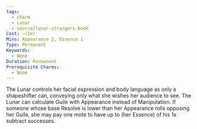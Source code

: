```yaml
---
tags:
  - charm
  - Lunar
  - source/lunar-strangers-book
Cost: —(1m)
Mins: Appearance 2, Essence 1
Type: Permanent
Keywords:
  - None
Duration: Permanent
Prerequisite Charms:
  - None
---
```

The Lunar controls her facial expression and body language as only a shapeshifter can, conveying only what she wishes her audience to see.
The Lunar can calculate Guile with Appearance instead of Manipulation. If someone whose base Resolve is lower than her Appearance rolls opposing her Guile, she may pay one mote to have up to (her Essence) of his 1s subtract successes.